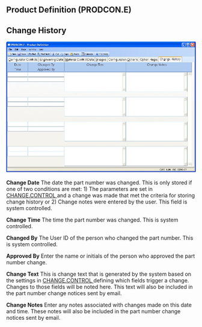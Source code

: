 ##  Product Definition (PRODCON.E)

<PageHeader />

##  Change History

![](./PRODCON-E-7.jpg)

**Change Date** The date the part number was changed. This is only stored if one of two conditions are met: 1) The parameters are set in [ CHANGE.CONTROL ](../../../../../rover/AP-OVERVIEW/AP-ENTRY/VENDOR-E/VENDOR-E-5/CHANGE-CONTROL) and a change was made that met the criteria for storing change history or 2) Change notes were entered by the user. This field is system controlled.   
  
**Change Time** The time the part number was changed. This is system
controlled.  
  
**Changed By** The User ID of the person who changed the part number. This is
system controlled.  
  
**Approved By** Enter the name or initials of the person who approved the part
number change.  
  
**Change Text** This is change text that is generated by the system based on the settings in [ CHANGE.CONTROL ](../../../../../rover/AP-OVERVIEW/AP-ENTRY/VENDOR-E/VENDOR-E-5/CHANGE-CONTROL) defining which fields trigger a change. Changes to those fields will be noted here. This text will also be included in the part number change notices sent by email.   
  
**Change Notes** Enter any notes associated with changes made on this date and
time. These notes will also be included in the part number change notices sent
by email.  
  
  
<badge text= "Version 8.10.57" vertical="middle" />

<PageFooter />